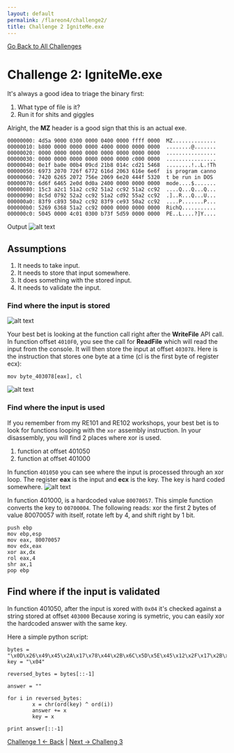 ```yaml
---
layout: default
permalink: /flareon4/challenge2/
title: Challenge 2 IgniteMe.exe
---
```


[Go Back to All Challenges](https://securedorg.github.io/flareon4)

# Challenge 2: IgniteMe.exe #

It's always a good idea to triage the binary first:

1. What type of file is it?
2. Run it for shits and giggles


Alright, the **MZ** header is a good sign that this is an actual exe.

```
00000000: 4d5a 9000 0300 0000 0400 0000 ffff 0000  MZ..............
00000010: b800 0000 0000 0000 4000 0000 0000 0000  ........@.......
00000020: 0000 0000 0000 0000 0000 0000 0000 0000  ................
00000030: 0000 0000 0000 0000 0000 0000 c000 0000  ................
00000040: 0e1f ba0e 00b4 09cd 21b8 014c cd21 5468  ........!..L.!Th
00000050: 6973 2070 726f 6772 616d 2063 616e 6e6f  is program canno
00000060: 7420 6265 2072 756e 2069 6e20 444f 5320  t be run in DOS 
00000070: 6d6f 6465 2e0d 0d0a 2400 0000 0000 0000  mode....$.......
00000080: 15c3 a2c1 51a2 cc92 51a2 cc92 51a2 cc92  ....Q...Q...Q...
00000090: 8c5d 0792 52a2 cc92 51a2 cd92 55a2 cc92  .]..R...Q...U...
000000a0: 83f9 c893 50a2 cc92 83f9 ce93 50a2 cc92  ....P.......P...
000000b0: 5269 6368 51a2 cc92 0000 0000 0000 0000  RichQ...........
000000c0: 5045 0000 4c01 0300 b73f 5d59 0000 0000  PE..L....?]Y....
```

Output
![alt text](https://securedorg.github.io/flareon4/images/ch1_run.png "run it")


## Assumptions ##

1. It needs to take input.
2. It needs to store that input somewhere.
3. It does something with the stored input.
4. It needs to validate the input.


### Find where the input is stored ###

![alt text](https://securedorg.github.io/flareon4/images/input.png "input")

Your best bet is looking at the function call right after the **WriteFile** API call. In function offset `4010F0`, you see the call for **ReadFile** which will read the input from the console. It will then store the input at offset `403078`. Here is the instruction that stores one byte at a time (cl is the first byte of register ecx):

```mov byte_403078[eax], cl```

![alt text](https://securedorg.github.io/flareon4/images/registers.png "registers")

### Find where the input is used ###

If you remember from my RE101 and RE102 workshops, your best bet is to look for functions looping with the `xor` assembly instruction. In your disassembly, you will find 2 places where xor is used.
1. function at offset 401050 
2. function at offset 401000

In function `401050` you can see where the input is processed through an xor loop. The register **eax** is the input and **ecx** is the key. The key is hard coded somewhere.
![alt text](https://securedorg.github.io/flareon4/images/xorloop.png "xorloop")


In function 401000, is a hardcoded value `80070057`. This simple function converts the key to `00700004`. The following reads: xor the first 2 bytes of value 80070057 with itself, rotate left by 4, and shift right by 1 bit.

```
push ebp
mov ebp,esp
mov eax, 80070057
mov edx,eax
xor ax,dx 
rol eax,4
shr ax,1
pop ebp
```

## Find where if the input is validated ##

In function 401050, after the input is xored with `0x04` it's checked against a string stored at offset `403000`
Because xoring is symetric, you can easily xor the hardcoded answer with the same key.

Here a simple python script:

```
bytes = "\x0D\x26\x49\x45\x2A\x17\x78\x44\x2B\x6C\x5D\x5E\x45\x12\x2F\x17\x2B\x44\x6F\x6E\x56\x09\x5F\x45\x47\x73\x26\x0A\x0D\x13\x17\x48\x42\x01\x40\x4D\x0C\x02\x69"
key = "\x04"

reversed_bytes = bytes[::-1]

answer = ""

for i in reversed_bytes:
        x = chr(ord(key) ^ ord(i))
        answer += x
        key = x

print answer[::-1]
```

[Challenge 1 <- Back](https://securedorg.github.io/flareon4/challenge) | [Next -> Challeng 3](https://securedorg.github.io/flareon4/challenge3)



